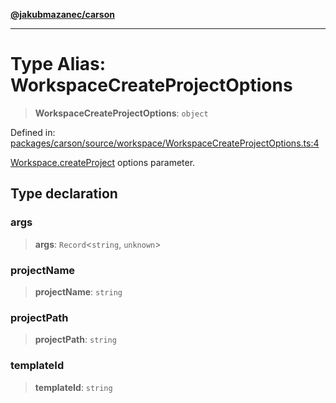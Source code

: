 [**@jakubmazanec/carson**](../README.md)

---

# Type Alias: WorkspaceCreateProjectOptions

> **WorkspaceCreateProjectOptions**: `object`

Defined in:
[packages/carson/source/workspace/WorkspaceCreateProjectOptions.ts:4](https://github.com/jakubmazanec/tools/blob/dcfb3b06be051bf99e23e7e35174b07af0f0fddd/packages/carson/source/workspace/WorkspaceCreateProjectOptions.ts#L4)

[Workspace.createProject](../classes/Workspace.md#createproject) options parameter.

## Type declaration

### args

> **args**: `Record`\<`string`, `unknown`\>

### projectName

> **projectName**: `string`

### projectPath

> **projectPath**: `string`

### templateId

> **templateId**: `string`
